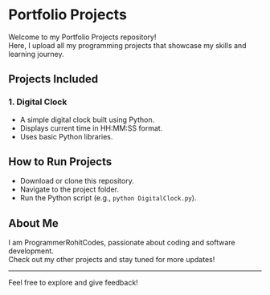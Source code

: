 # Portfolio Projects

Welcome to my Portfolio Projects repository!  
Here, I upload all my programming projects that showcase my skills and learning journey.

## Projects Included

### 1. Digital Clock
- A simple digital clock built using Python.
- Displays current time in HH:MM:SS format.
- Uses basic Python libraries.

## How to Run Projects
- Download or clone this repository.
- Navigate to the project folder.
- Run the Python script (e.g., `python DigitalClock.py`).

## About Me
I am ProgrammerRohitCodes, passionate about coding and software development.  
Check out my other projects and stay tuned for more updates!

---

Feel free to explore and give feedback!
